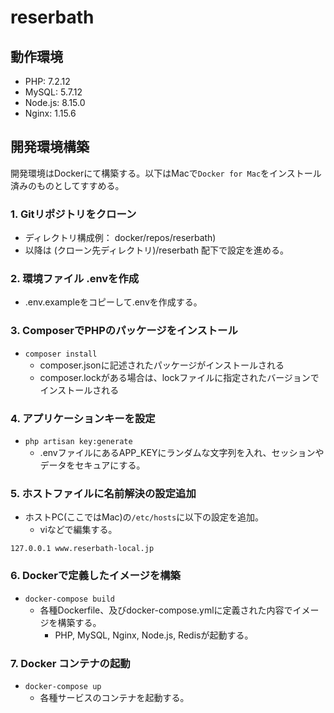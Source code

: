 # reserbath

## 動作環境
- PHP: 7.2.12
- MySQL: 5.7.12
- Node.js: 8.15.0
- Nginx: 1.15.6

## 開発環境構築
開発環境はDockerにて構築する。以下はMacで`Docker for Mac`をインストール済みのものとしてすすめる。

### 1. Gitリポジトリをクローン
- ディレクトリ構成例： docker/repos/reserbath)
- 以降は (クローン先ディレクトリ)/reserbath 配下で設定を進める。
### 2. 環境ファイル .envを作成
- .env.exampleをコピーして.envを作成する。
### 3. ComposerでPHPのパッケージをインストール
- `composer install`
  - composer.jsonに記述されたパッケージがインストールされる
  - composer.lockがある場合は、lockファイルに指定されたバージョンでインストールされる
### 4. アプリケーションキーを設定
- `php artisan key:generate`
  - .envファイルにあるAPP_KEYにランダムな文字列を入れ、セッションやデータをセキュアにする。
### 5. ホストファイルに名前解決の設定追加
- ホストPC(ここではMac)の`/etc/hosts`に以下の設定を追加。
  - viなどで編集する。

```
127.0.0.1 www.reserbath-local.jp
```

### 6. Dockerで定義したイメージを構築
- `docker-compose build`
  - 各種Dockerfile、及びdocker-compose.ymlに定義された内容でイメージを構築する。
    - PHP, MySQL, Nginx, Node.js, Redisが起動する。
### 7. Docker コンテナの起動
- `docker-compose up`
  - 各種サービスのコンテナを起動する。
